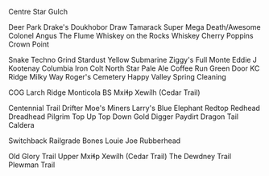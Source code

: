 <!-- Rossland -->

<!-- Downtown -->
Centre Star Gulch

<!-- Malde Creek -->
Deer Park
Drake's
Doukhobor Draw
Tamarack
Super Mega Death/Awesome
Colonel Angus
The Flume
Whiskey on the Rocks
Whiskey
Cherry Poppins
Crown Point

<!-- KC/Monte Christo -->
Snake
Techno Grind
Stardust
Yellow Submarine
Ziggy's
Full Monte
Eddie J
Kootenay Columbia
Iron Colt
North Star
Pale Ale
Coffee Run
Green Door
KC Ridge
Milky Way
Roger's
Cemetery
Happy Valley
Spring Cleaning

<!-- Neptune Creek -->
COG
Larch Ridge
Monticola
BS
Mxiɬp Xewílh (Cedar Trail)

<!-- Red Mountain -->
Centennial Trail
Drifter
Moe's
Miners
Larry's
Blue Elephant
Redtop
Redhead
Dreadhead
Pilgrim
Top Up
Top Down
Gold Digger
Paydirt
Dragon Tail
Caldera

<!-- Redstone -->
Switchback
Railgrade
Bones
Louie Joe
Rubberhead

<!-- Rossland Range -->
Old Glory Trail
Upper Mxiɬp Xewílh (Cedar Trail)
The Dewdney Trail
Plewman Trail